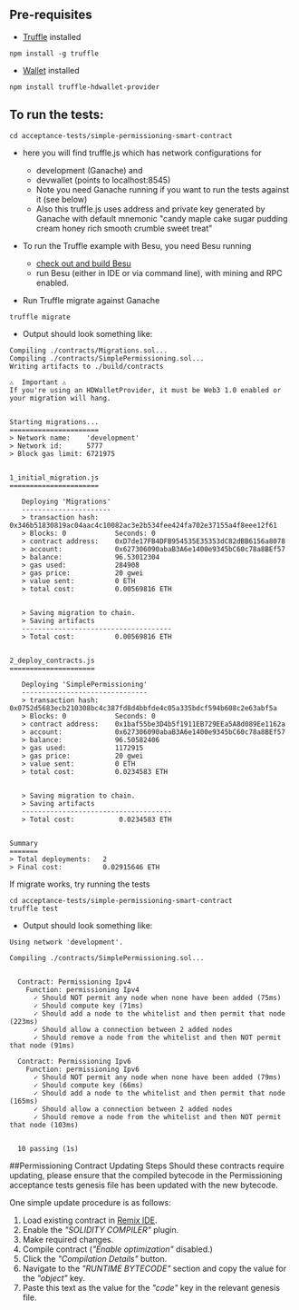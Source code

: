 ## Pre-requisites
* [Truffle](https://archive.trufflesuite.com/truffle/) installed 
```
npm install -g truffle
```
* [Wallet](https://www.npmjs.com/package/truffle-hdwallet-provider) installed
```
npm install truffle-hdwallet-provider
```
## To run the tests:
```
cd acceptance-tests/simple-permissioning-smart-contract
```
* here you will find truffle.js which has network configurations for 
  * development (Ganache) and 
  * devwallet (points to localhost:8545)
  * Note you need Ganache running if you want to run the tests against it (see below)
  * Also this truffle.js uses address and private key generated by Ganache with default mnemonic "candy maple cake sugar pudding cream honey rich smooth crumble sweet treat"

* To run the Truffle example with Besu, you need Besu running  
  * [check out and build Besu](../../../README.md)
  * run Besu (either in IDE or via command line), with mining and RPC enabled.

* Run Truffle migrate against Ganache
```
truffle migrate 
```
* Output should look something like:
```
Compiling ./contracts/Migrations.sol...
Compiling ./contracts/SimplePermissioning.sol...
Writing artifacts to ./build/contracts

⚠️  Important ⚠️
If you're using an HDWalletProvider, it must be Web3 1.0 enabled or your migration will hang.


Starting migrations...
======================
> Network name:    'development'
> Network id:      5777
> Block gas limit: 6721975


1_initial_migration.js
======================

   Deploying 'Migrations'
   ----------------------
   > transaction hash:    0x346b51830819ac04aac4c10082ac3e2b534fee424fa702e37155a4f8eee12f61
   > Blocks: 0            Seconds: 0
   > contract address:    0xD7de17FB4DFB954535E35353dC82dBB6156a8078
   > account:             0x627306090abaB3A6e1400e9345bC60c78a8BEf57
   > balance:             96.53012304
   > gas used:            284908
   > gas price:           20 gwei
   > value sent:          0 ETH
   > total cost:          0.00569816 ETH


   > Saving migration to chain.
   > Saving artifacts
   -------------------------------------
   > Total cost:          0.00569816 ETH


2_deploy_contracts.js
=====================

   Deploying 'SimplePermissioning'
   -------------------------------
   > transaction hash:    0x0752d5683ecb210308bc4c387fd8d4bbfde4c05a335bdcf594b608c2e63abf5a
   > Blocks: 0            Seconds: 0
   > contract address:    0x1baf55be3D4b5f1911EB729EEa5A8d089Ee1162a
   > account:             0x627306090abaB3A6e1400e9345bC60c78a8BEf57
   > balance:             96.50582406
   > gas used:            1172915
   > gas price:           20 gwei
   > value sent:          0 ETH
   > total cost:          0.0234583 ETH


   > Saving migration to chain.
   > Saving artifacts
   -------------------------------------
   > Total cost:           0.0234583 ETH


Summary
=======
> Total deployments:   2
> Final cost:          0.02915646 ETH
```
If migrate works, try running the tests

```
cd acceptance-tests/simple-permissioning-smart-contract
truffle test 
```
* Output should look something like:
```
Using network 'development'.

Compiling ./contracts/SimplePermissioning.sol...


  Contract: Permissioning Ipv4
    Function: permissioning Ipv4
      ✓ Should NOT permit any node when none have been added (75ms)
      ✓ Should compute key (71ms)
      ✓ Should add a node to the whitelist and then permit that node (223ms)
      ✓ Should allow a connection between 2 added nodes
      ✓ Should remove a node from the whitelist and then NOT permit that node (91ms)

  Contract: Permissioning Ipv6
    Function: permissioning Ipv6
      ✓ Should NOT permit any node when none have been added (79ms)
      ✓ Should compute key (66ms)
      ✓ Should add a node to the whitelist and then permit that node (165ms)
      ✓ Should allow a connection between 2 added nodes
      ✓ Should remove a node from the whitelist and then NOT permit that node (103ms)


  10 passing (1s)
```

##Permissioning Contract Updating Steps
Should these contracts require updating, please ensure that the compiled bytecode in the Permissioning acceptance tests genesis file has been updated with the new bytecode.

One simple update procedure is as follows:
1. Load existing contract in [Remix IDE](https://remix.ethereum.org/).
2. Enable the _"SOLIDITY COMPILER"_ plugin.
3. Make required changes.
4. Compile contract (_"Enable optimization"_ disabled.)
5. Click the _"Compilation Details"_ button.
6. Navigate to the _"RUNTIME BYTECODE"_ section and copy the value for the _"object"_ key.
7. Paste this text as the value for the _"code"_ key in the relevant genesis file.